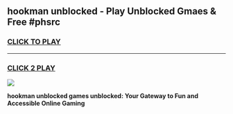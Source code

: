 
## hookman unblocked - Play Unblocked Gmaes & Free #phsrc
<h3>
<a href="https://news.freeplayer.one?title=hookman_unblocked&ref=03M">CLICK TO PLAY</a></h3>
<hr>

<h3>
<a href="https://news.freeplayer.one?title=hookman_unblocked&ref=03M">CLICK 2 PLAY</a>
  
</h3>

<a href="https://news.freeplayer.one?title=hookman_unblocked&ref=03M"><img src="https://clearcache.store/games.png"></a>


**hookman unblocked games unblocked: Your Gateway to Fun and Accessible Online Gaming**
